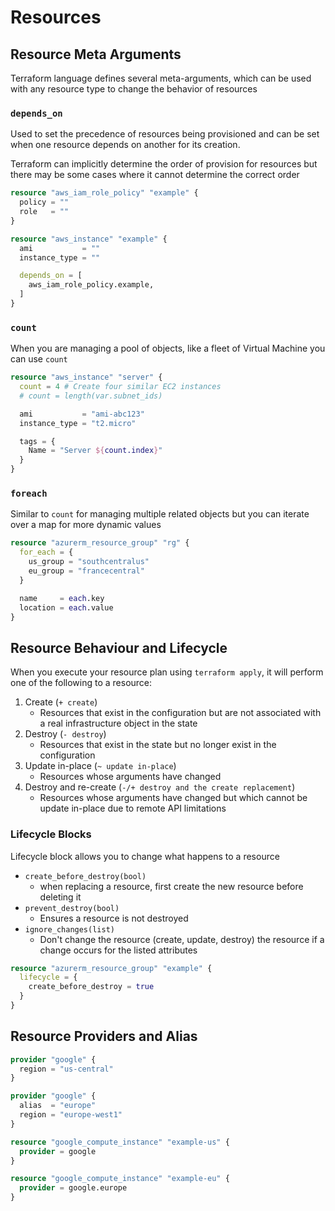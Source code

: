 # Resources

## Resource Meta Arguments

Terraform language defines several meta-arguments, which can be used with any
resource type to change the behavior of resources

### `depends_on`

Used to set the precedence of resources being provisioned and can be set when one
resource depends on another for its creation.

Terraform can implicitly determine the order of provision for resources but there
may be some cases where it cannot determine the correct order

```terraform
resource "aws_iam_role_policy" "example" {
  policy = ""
  role   = ""
}

resource "aws_instance" "example" {
  ami           = ""
  instance_type = ""

  depends_on = [
    aws_iam_role_policy.example,
  ]
}
```

### `count`

When you are managing a pool of objects, like a fleet of Virtual Machine you can
use `count`

```terraform
resource "aws_instance" "server" {
  count = 4 # Create four similar EC2 instances
  # count = length(var.subnet_ids)

  ami           = "ami-abc123"
  instance_type = "t2.micro"

  tags = {
    Name = "Server ${count.index}"
  }
}
```

### `foreach`

Similar to `count` for managing multiple related objects but you
can iterate over a map for more dynamic values

```terraform
resource "azurerm_resource_group" "rg" {
  for_each = {
    us_group = "southcentralus"
    eu_group = "francecentral"
  }

  name     = each.key
  location = each.value
}
```

## Resource Behaviour and Lifecycle

When you execute your resource plan using `terraform apply`, it will
perform one of the following to a resource:

1. Create (`+ create`)
    - Resources that exist in the configuration but are not associated with a real
      infrastructure object in the state
2. Destroy (`- destroy`)
    - Resources that exist in the state but no longer exist in the configuration
3. Update in-place (`~ update in-place`)
    - Resources whose arguments have changed
4. Destroy and re-create (`-/+ destroy and the create replacement`)
    - Resources whose arguments have changed but which cannot be update in-place
      due to remote API limitations

### Lifecycle Blocks

Lifecycle block allows you to change what happens to a resource

-   `create_before_destroy(bool)`
    -   when replacing a resource, first create the new resource before deleting it
-   `prevent_destroy(bool)`
    -   Ensures a resource is not destroyed
-   `ignore_changes(list)`
    -   Don't change the resource (create, update, destroy) the resource
        if a change occurs for the listed attributes

```terraform
resource "azurerm_resource_group" "example" {
  lifecycle = {
    create_before_destroy = true
  }
}
```

## Resource Providers and Alias

```terraform
provider "google" {
  region = "us-central"
}

provider "google" {
  alias  = "europe"
  region = "europe-west1"
}

resource "google_compute_instance" "example-us" {
  provider = google
}

resource "google_compute_instance" "example-eu" {
  provider = google.europe
}
```
